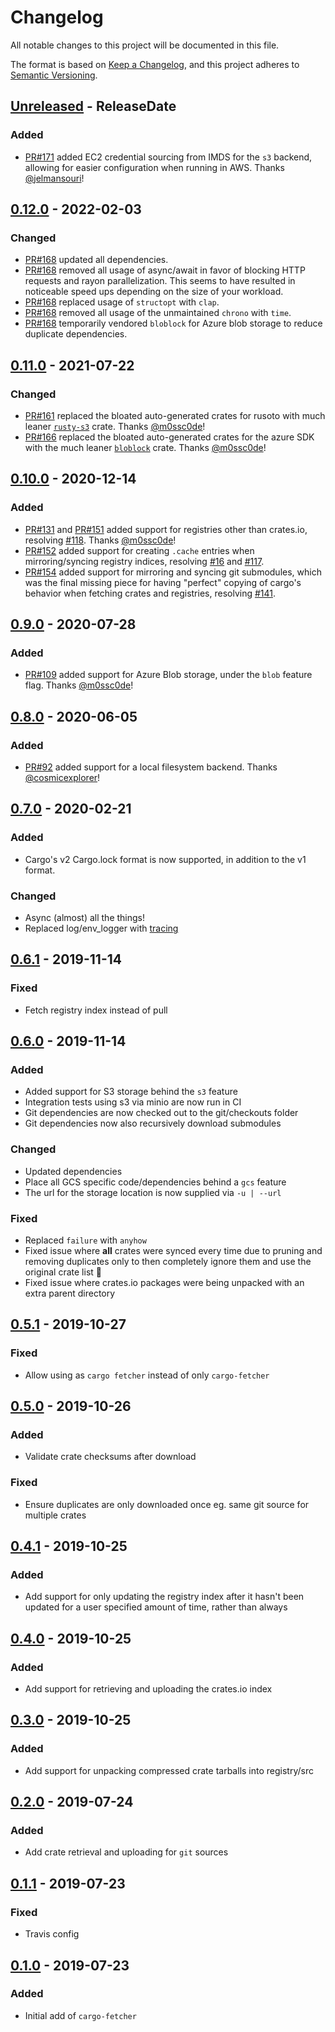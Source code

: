 <!-- markdownlint-disable blanks-around-headings blanks-around-lists no-duplicate-heading -->

# Changelog
All notable changes to this project will be documented in this file.

The format is based on [Keep a Changelog](https://keepachangelog.com/en/1.0.0/),
and this project adheres to [Semantic Versioning](https://semver.org/spec/v2.0.0.html).

<!-- next-header -->
## [Unreleased] - ReleaseDate
### Added
- [PR#171](https://github.com/EmbarkStudios/cargo-fetcher/pull/171) added EC2 credential sourcing from IMDS for the `s3` backend, allowing for easier configuration when running in AWS. Thanks [@jelmansouri](https://github.com/jelmansouri)!

## [0.12.0] - 2022-02-03
### Changed
- [PR#168](https://github.com/EmbarkStudios/cargo-fetcher/pull/168) updated all dependencies.
- [PR#168](https://github.com/EmbarkStudios/cargo-fetcher/pull/168) removed all usage of async/await in favor of blocking HTTP requests and rayon parallelization. This seems to have resulted in noticeable speed ups depending on the size of your workload.
- [PR#168](https://github.com/EmbarkStudios/cargo-fetcher/pull/168) replaced usage of `structopt` with `clap`.
- [PR#168](https://github.com/EmbarkStudios/cargo-fetcher/pull/168) removed all usage of the unmaintained `chrono` with `time`.
- [PR#168](https://github.com/EmbarkStudios/cargo-fetcher/pull/168) temporarily vendored `bloblock` for Azure blob storage to reduce duplicate dependencies.

## [0.11.0] - 2021-07-22
### Changed
- [PR#161](https://github.com/EmbarkStudios/cargo-fetcher/pull/161) replaced the bloated auto-generated crates for rusoto with much leaner [`rusty-s3`](https://crates.io/crates/rusty-s3) crate. Thanks [@m0ssc0de](https://github.com/m0ssc0de)!
- [PR#166](https://github.com/EmbarkStudios/cargo-fetcher/pull/166) replaced the bloated auto-generated crates for the azure SDK with the much leaner [`bloblock`](https://crates.io/crates/bloblock) crate. Thanks [@m0ssc0de](https://github.com/m0ssc0de)!

## [0.10.0] - 2020-12-14
### Added
- [PR#131](https://github.com/EmbarkStudios/cargo-fetcher/pull/131) and [PR#151](https://github.com/EmbarkStudios/cargo-fetcher/pull/150) added support for registries other than crates.io, resolving [#118](https://github.com/EmbarkStudios/cargo-fetcher/issues/118). Thanks [@m0ssc0de](https://github.com/m0ssc0de)!
- [PR#152](https://github.com/EmbarkStudios/cargo-fetcher/pull/152) added support for creating `.cache` entries when mirroring/syncing registry indices, resolving [#16](https://github.com/EmbarkStudios/cargo-fetcher/issues/16) and [#117](https://github.com/EmbarkStudios/cargo-fetcher/issues/117).
- [PR#154](https://github.com/EmbarkStudios/cargo-fetcher/pull/154) added support for mirroring and syncing git submodules, which was the final missing piece for having "perfect" copying of cargo's behavior when fetching crates and registries, resolving [#141](https://github.com/EmbarkStudios/cargo-fetcher/issues/141).

## [0.9.0] - 2020-07-28
### Added
- [PR#109](https://github.com/EmbarkStudios/cargo-fetcher/pull/109) added support for Azure Blob storage, under the `blob` feature flag. Thanks [@m0ssc0de](https://github.com/m0ssc0de)!

## [0.8.0] - 2020-06-05
### Added
- [PR#92](https://github.com/EmbarkStudios/cargo-fetcher/pull/92) added support for a local filesystem backend. Thanks [@cosmicexplorer](https://github.com/cosmicexplorer)!

## [0.7.0] - 2020-02-21
### Added
- Cargo's v2 Cargo.lock format is now supported, in addition to the v1 format.

### Changed
- Async (almost) all the things!
- Replaced log/env_logger with [tracing](https://github.com/tokio-rs/tracing)

## [0.6.1] - 2019-11-14
### Fixed
- Fetch registry index instead of pull

## [0.6.0] - 2019-11-14
### Added
- Added support for S3 storage behind the `s3` feature
- Integration tests using s3 via minio are now run in CI
- Git dependencies are now checked out to the git/checkouts folder
- Git dependencies now also recursively download submodules

### Changed
- Updated dependencies
- Place all GCS specific code/dependencies behind a `gcs` feature
- The url for the storage location is now supplied via `-u | --url`

### Fixed
- Replaced `failure` with `anyhow`
- Fixed issue where **all** crates were synced every time due to pruning and removing duplicates only to then completely ignore them and use the original crate list :facepalm:
- Fixed issue where crates.io packages were being unpacked with an extra parent directory

## [0.5.1] - 2019-10-27
### Fixed
- Allow using as `cargo fetcher` instead of only `cargo-fetcher`

## [0.5.0] - 2019-10-26
### Added
- Validate crate checksums after download

### Fixed
- Ensure duplicates are only downloaded once eg. same git source for multiple crates

## [0.4.1] - 2019-10-25
### Added
- Add support for only updating the registry index after it hasn't been updated
for a user specified amount of time, rather than always

## [0.4.0] - 2019-10-25
### Added
- Add support for retrieving and uploading the crates.io index

## [0.3.0] - 2019-10-25
### Added
- Add support for unpacking compressed crate tarballs into registry/src

## [0.2.0] - 2019-07-24
### Added
- Add crate retrieval and uploading for `git` sources

## [0.1.1] - 2019-07-23
### Fixed
- Travis config

## [0.1.0] - 2019-07-23
### Added
- Initial add of `cargo-fetcher`

<!-- next-url -->
[Unreleased]: https://github.com/EmbarkStudios/cargo-fetcher/compare/0.12.0...HEAD
[0.12.0]: https://github.com/EmbarkStudios/cargo-fetcher/compare/0.11.0...0.12.0
[0.11.0]: https://github.com/EmbarkStudios/cargo-fetcher/compare/0.10.0...0.11.0
[0.10.0]: https://github.com/EmbarkStudios/cargo-fetcher/compare/0.9.0...0.10.0
[0.9.0]: https://github.com/EmbarkStudios/cargo-fetcher/compare/0.8.0...0.9.0
[0.8.0]: https://github.com/EmbarkStudios/cargo-fetcher/compare/0.7.0...0.8.0
[0.7.0]: https://github.com/EmbarkStudios/cargo-fetcher/compare/0.6.1...0.7.0
[0.6.1]: https://github.com/EmbarkStudios/cargo-fetcher/compare/0.6.0...0.6.1
[0.6.0]: https://github.com/EmbarkStudios/cargo-fetcher/compare/0.5.1...0.6.0
[0.5.1]: https://github.com/EmbarkStudios/cargo-fetcher/compare/0.5.0...0.5.1
[0.5.0]: https://github.com/EmbarkStudios/cargo-fetcher/compare/0.4.1...0.5.0
[0.4.1]: https://github.com/EmbarkStudios/cargo-fetcher/compare/0.4.0...0.4.1
[0.4.0]: https://github.com/EmbarkStudios/cargo-fetcher/compare/0.3.0...0.4.0
[0.3.0]: https://github.com/EmbarkStudios/cargo-fetcher/compare/0.2.0...0.3.0
[0.2.0]: https://github.com/EmbarkStudios/cargo-fetcher/compare/0.1.1...0.2.0
[0.1.1]: https://github.com/EmbarkStudios/cargo-fetcher/compare/0.1.0...0.1.1
[0.1.0]: https://github.com/EmbarkStudios/cargo-fetcher/releases/tag/0.1.0

